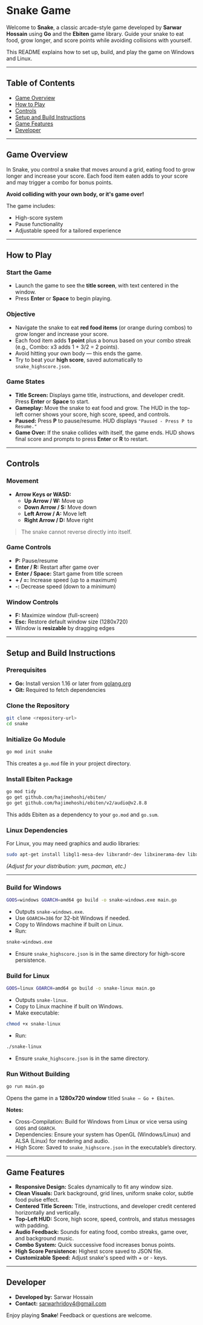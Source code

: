 # Snake Game

Welcome to **Snake**, a classic arcade-style game developed by **Sarwar Hossain** using **Go** and the **Ebiten** game library. Guide your snake to eat food, grow longer, and score points while avoiding collisions with yourself.

This README explains how to set up, build, and play the game on Windows and Linux.

---

## Table of Contents

- [Game Overview](#game-overview)
- [How to Play](#how-to-play)
- [Controls](#controls)
- [Setup and Build Instructions](#setup-and-build-instructions)
- [Game Features](#game-features)
- [Developer](#developer)

---

## Game Overview

In Snake, you control a snake that moves around a grid, eating food to grow longer and increase your score. Each food item eaten adds to your score and may trigger a combo for bonus points.

**Avoid colliding with your own body, or it's game over!**

The game includes:

- High-score system
- Pause functionality
- Adjustable speed for a tailored experience

---

## How to Play

### Start the Game

- Launch the game to see the **title screen**, with text centered in the window.
- Press **Enter** or **Space** to begin playing.

### Objective

- Navigate the snake to eat **red food items** (or orange during combos) to grow longer and increase your score.
- Each food item adds **1 point** plus a bonus based on your combo streak (e.g., Combo: x3 adds 1 + 3/2 = 2 points).
- Avoid hitting your own body — this ends the game.
- Try to beat your **high score**, saved automatically to `snake_highscore.json`.

### Game States

- **Title Screen:** Displays game title, instructions, and developer credit. Press **Enter** or **Space** to start.
- **Gameplay:** Move the snake to eat food and grow. The HUD in the top-left corner shows your score, high score, speed, and controls.
- **Paused:** Press **P** to pause/resume. HUD displays `"Paused - Press P to Resume."`
- **Game Over:** If the snake collides with itself, the game ends. HUD shows final score and prompts to press **Enter** or **R** to restart.

---

## Controls

### Movement

- **Arrow Keys or WASD:**
  - **Up Arrow / W:** Move up
  - **Down Arrow / S:** Move down
  - **Left Arrow / A:** Move left
  - **Right Arrow / D:** Move right

> The snake cannot reverse directly into itself.

### Game Controls

- **P:** Pause/resume
- **Enter / R:** Restart after game over
- **Enter / Space:** Start game from title screen
- **+ / =:** Increase speed (up to a maximum)
- **-:** Decrease speed (down to a minimum)

### Window Controls

- **F:** Maximize window (full-screen)
- **Esc:** Restore default window size (1280x720)
- Window is **resizable** by dragging edges

---

## Setup and Build Instructions

### Prerequisites

- **Go:** Install version 1.16 or later from [golang.org](https://golang.org/dl/)
- **Git:** Required to fetch dependencies

### Clone the Repository

```bash
git clone <repository-url>
cd snake
```

### Initialize Go Module

```bash
go mod init snake
```

This creates a `go.mod` file in your project directory.

### Install Ebiten Package

```bash
go mod tidy
go get github.com/hajimehoshi/ebiten/
go get github.com/hajimehoshi/ebiten/v2/audio@v2.8.8
```

This adds Ebiten as a dependency to your `go.mod` and `go.sum`.



### Linux Dependencies

For Linux, you may need graphics and audio libraries:

```bash
sudo apt-get install libgl1-mesa-dev libxrandr-dev libxinerama-dev libxi-dev libasound2-dev
```

_(Adjust for your distribution: yum, pacman, etc.)_

---

### Build for Windows

```bash
GOOS=windows GOARCH=amd64 go build -o snake-windows.exe main.go
```

- Outputs `snake-windows.exe`.
- Use `GOARCH=386` for 32-bit Windows if needed.
- Copy to Windows machine if built on Linux.
- Run:

```bash
snake-windows.exe
```

- Ensure `snake_highscore.json` is in the same directory for high-score persistence.

### Build for Linux

```bash
GOOS=linux GOARCH=amd64 go build -o snake-linux main.go
```

- Outputs `snake-linux`.
- Copy to Linux machine if built on Windows.
- Make executable:

```bash
chmod +x snake-linux
```

- Run:

```bash
./snake-linux
```

- Ensure `snake_highscore.json` is in the same directory.

### Run Without Building

```bash
go run main.go
```

Opens the game in a **1280x720 window** titled `Snake — Go + Ebiten`.

**Notes:**

- Cross-Compilation: Build for Windows from Linux or vice versa using `GOOS` and `GOARCH`.
- Dependencies: Ensure your system has OpenGL (Windows/Linux) and ALSA (Linux) for rendering and audio.
- High Score: Saved to `snake_highscore.json` in the executable’s directory.

---

## Game Features

- **Responsive Design:** Scales dynamically to fit any window size.
- **Clean Visuals:** Dark background, grid lines, uniform snake color, subtle food pulse effect.
- **Centered Title Screen:** Title, instructions, and developer credit centered horizontally and vertically.
- **Top-Left HUD:** Score, high score, speed, controls, and status messages with padding.
- **Audio Feedback:** Sounds for eating food, combo streaks, game over, and background music.
- **Combo System:** Quick successive food increases bonus points.
- **High Score Persistence:** Highest score saved to JSON file.
- **Customizable Speed:** Adjust snake's speed with + or - keys.

---

## Developer

- **Developed by:** Sarwar Hossain
- **Contact:** [sarwarhridoy4@gmail.com](mailto:sarwarhridoy4@gmail.com)

Enjoy playing **Snake**! Feedback or questions are welcome.
